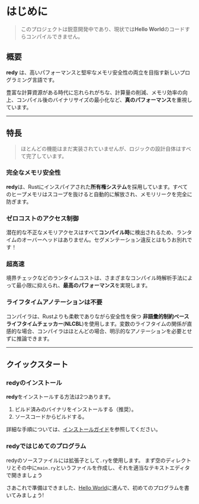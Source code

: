 # はじめに

> このプロジェクトは鋭意開発中であり、現状では**Hello World**のコードすらコンパイルできません。

## 概要

**redy** は、高いパフォーマンスと堅牢なメモリ安全性の両立を目指す新しいプログラミング言語です。

豊富な計算資源がある時代に忘れられがちな、計算量の削減、メモリ効率の向上、コンパイル後のバイナリサイズの最小化など、**真のパフォーマンス**を重視しています。

---

## 特長

> ほとんどの機能はまだ実装されていませんが、ロジックの設計自体はすべて完了しています。

### 完全なメモリ安全性

**redy**は、Rustにインスパイアされた**所有権システム**を採用しています。すべてのヒープメモリはスコープを抜けると自動的に解放され、メモリリークを完全に防ぎます。

### ゼロコストのアクセス制御

潜在的な不正なメモリアクセスはすべて**コンパイル時**に検出されるため、ランタイムのオーバーヘッドはありません。セグメンテーション違反とはもうお別れです！

### 超高速

境界チェックなどのランタイムコストは、さまざまなコンパイル時解析手法によって最小限に抑えられ、**最高のパフォーマンス**を実現します。

### ライフタイムアノテーションは不要

コンパイラは、Rustよりも柔軟でありながら安全性を保つ **非語彙的制約ベースライフタイムチェッカー**(**NLCBL**)を使用します。変数のライフタイムの関係が直感的な場合、コンパイラはほとんどの場合、明示的なアノテーションを必要とせずに推論できます。

---

## クイックスタート

### redyのインストール

**redy**をインストールする方法は2つあります。
  1. ビルド済みのバイナリをインストールする（推奨）。
  2. ソースコードからビルドする。

詳細な手順については、[インストールガイド](install.ja.md)を参照してください。

### redyではじめてのプログラム

redyのソースファイルには拡張子として`.ry`を使用します。
まず空のディレクトリとその中に`main.ry`というファイルを作成し、それを適当なテキストエディタで開きましょう

さあこれで準備はできました、[Hello World](tutorials/0001_helloworld.ja.md)に進んで、初めてのプログラムを書いてみましょう!
